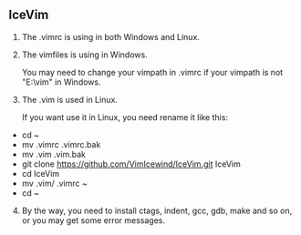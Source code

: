 IceVim
-------------------------------------------------------------------------------
1. The .vimrc  is using in both Windows and Linux.

2. The vimfiles is using in Windows.

    You may need to change your vimpath in .vimrc if your vimpath is not
  "E:\vim" in Windows.

3. The .vim is used in Linux.

    If you want use it in Linux, you need rename it like this:

  * cd ~
  * mv .vimrc .vimrc.bak
  * mv .vim .vim.bak
  * git clone https://github.com/VimIcewind/IceVim.git IceVim
  * cd IceVim
  * mv .vim/ .vimrc  ~
  * cd ~

4. By the way, you need to install ctags, indent, gcc, gdb, make and so on,
  or you may get some error messages.
